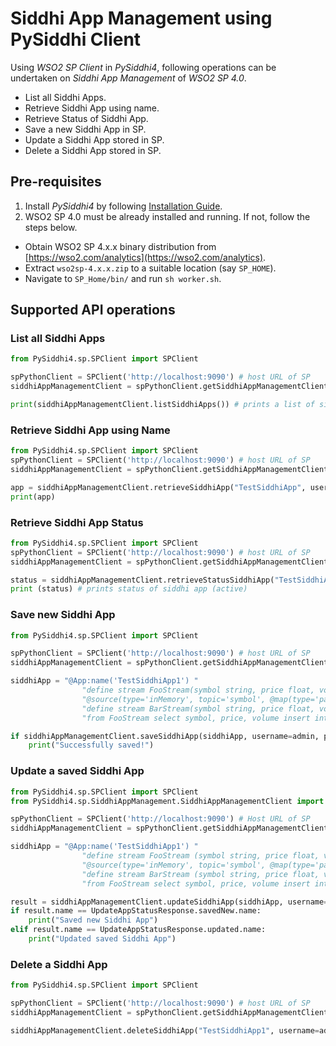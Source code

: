 # Siddhi App Management using PySiddhi Client

Using _WSO2 SP Client_ in _PySiddhi4_, following operations can be undertaken on _Siddhi App Management_ of _WSO2 SP 4.0_.
* List all Siddhi Apps.
* Retrieve Siddhi App using name.
* Retrieve Status of Siddhi App.
* Save a new Siddhi App in SP.
* Update a Siddhi App stored in SP.
* Delete a Siddhi App stored in SP.

## Pre-requisites
1. Install _PySiddhi4_ by following [Installation Guide](Installation-Guide.md).
2. WSO2 SP 4.0 must be already installed and running. If not, follow the steps below.
  - Obtain WSO2 SP 4.x.x binary distribution from [https://wso2.com/analytics](https://wso2.com/analytics).
  - Extract `wso2sp-4.x.x.zip` to a suitable location (say `SP_HOME`).
  - Navigate to `SP_Home/bin/` and run `sh worker.sh`.

## Supported API operations 

### List all Siddhi Apps
```python
from PySiddhi4.sp.SPClient import SPClient

spPythonClient = SPClient('http://localhost:9090') # host URL of SP
siddhiAppManagementClient = spPythonClient.getSiddhiAppManagementClient()

print(siddhiAppManagementClient.listSiddhiApps()) # prints a list of siddhi apps
```
### Retrieve Siddhi App using Name
```python
from PySiddhi4.sp.SPClient import SPClient
spPythonClient = SPClient('http://localhost:9090') # host URL of SP
siddhiAppManagementClient = spPythonClient.getSiddhiAppManagementClient()

app = siddhiAppManagementClient.retrieveSiddhiApp("TestSiddhiApp", username=admin, password=admin)
print(app)
```

### Retrieve Siddhi App Status
```python
from PySiddhi4.sp.SPClient import SPClient
spPythonClient = SPClient('http://localhost:9090') # host URL of SP
siddhiAppManagementClient = spPythonClient.getSiddhiAppManagementClient()

status = siddhiAppManagementClient.retrieveStatusSiddhiApp("TestSiddhiApp", username=admin, password=admin)
print (status) # prints status of siddhi app (active)
```

### Save new Siddhi App
```python
from PySiddhi4.sp.SPClient import SPClient

spPythonClient = SPClient('http://localhost:9090') # host URL of SP
siddhiAppManagementClient = spPythonClient.getSiddhiAppManagementClient()

siddhiApp = "@App:name('TestSiddhiApp1') " 
                "define stream FooStream(symbol string, price float, volume long); " 
                "@source(type='inMemory', topic='symbol', @map(type='passThrough')) " 
                "define stream BarStream(symbol string, price float, volume long); "
                "from FooStream select symbol, price, volume insert into BarStream; "

if siddhiAppManagementClient.saveSiddhiApp(siddhiApp, username=admin, password=admin):
    print("Successfully saved!")
```
### Update a saved Siddhi App
```python
from PySiddhi4.sp.SPClient import SPClient
from PySiddhi4.sp.SiddhiAppManagement.SiddhiAppManagementClient import UpdateAppStatusResponse

spPythonClient = SPClient('http://localhost:9090') # Host URL of SP
siddhiAppManagementClient = spPythonClient.getSiddhiAppManagementClient()

siddhiApp = "@App:name('TestSiddhiApp1') " 
                "define stream FooStream (symbol string, price float, volume long); " 
                "@source(type='inMemory', topic='symbol', @map(type='passThrough')) " 
                "define stream BarStream (symbol string, price float, volume long); " 
                "from FooStream select symbol, price, volume insert into BarStream; "

result = siddhiAppManagementClient.updateSiddhiApp(siddhiApp, username=admin, password=admin)
if result.name == UpdateAppStatusResponse.savedNew.name:
    print("Saved new Siddhi App")
elif result.name == UpdateAppStatusResponse.updated.name:
    print("Updated saved Siddhi App")
```
### Delete a Siddhi App
```python
from PySiddhi4.sp.SPClient import SPClient

spPythonClient = SPClient('http://localhost:9090') # host URL of SP
siddhiAppManagementClient = spPythonClient.getSiddhiAppManagementClient()

siddhiAppManagementClient.deleteSiddhiApp("TestSiddhiApp1", username=admin, password=admin) # returns True if successfully deleted
```